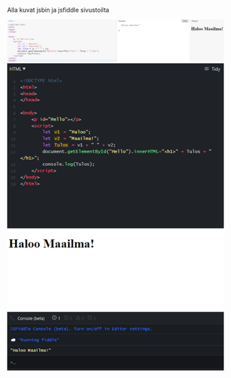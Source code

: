 Alla kuvat jsbin ja jsfiddle sivustoilta<br/>

![](/Kuvat/harj2_jsbin.png)<br/>
![](/Kuvat/harj2_jsfiddle.png)<br/>